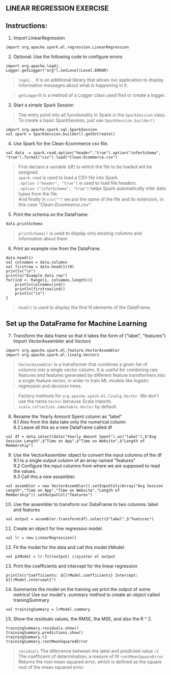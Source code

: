 
## LINEAR REGRESSION EXERCISE

## Instructions: 

1. Import LinearRegression
~~~
import org.apache.spark.ml.regression.LinearRegression
~~~

2. Optional: Use the following code to configure errors 
~~~
import org.apache.log4j._
Logger.getLogger("org").setLevel(Level.ERROR)
~~~
>`log4j._` It is an additional library that allows our application to display information messages about what is happening in it. 

>`getLogger`It is a method of a Logger class used find or create a logger. 

3. Start a simple Spark Session
> The entry point into all functionality in Spark is the `SparkSession` class. To create a basic SparkSession, just use `SparkSession.builder()`
~~~
import org.apache.spark.sql.SparkSession
val spark = SparkSession.builder().getOrCreate()
~~~

4. Use Spark for the Clean-Ecommerce csv file.
~~~
val data  = spark.read.option("header","true").option("inferSchema", "true").format("csv").load("Clean-Ecommerce.csv")
~~~
> First declare a variable (df) to which the file to be loaded will be assigned.  
`spark.read` is used to load a CSV file into Spark.  
`.option ("header", "true")` is used to load file headers.  
`.option ("inferSchema", "true")` helps Spark automatically infer data types from the file.  
 And finally in `csv("")` we put the name of the file and its extension, in this case _"Clean-Ecommerce.csv"_.  


5. Print the schema on the DataFrame.
~~~
data.printSchema
~~~
> `printSchema()` is used to display only existing columns and information about them

6. Print an example row from the DataFrane.
~~~
data.head(1)
val colnames = data.columns
val firstrow = data.head(1)(0)
println("\n")
println("Example data row")
for(ind <- Range(1, colnames.length)){
    println(colnames(ind))
    println(firstrow(ind))
    println("\n")
}
~~~
> `head()` is used to display the first N elements of the DataFrame.  

## Set up the DataFrame for Machine Learning

7. Transform the data frame so that it takes the form of ("label", "features")
Import VectorAssembler and Vectors
~~~
import org.apache.spark.ml.feature.VectorAssembler
import org.apache.spark.ml.linalg.Vectors
~~~
> `VectorAssembler` is a transformer that combines a given list of columns into a single vector column. It is useful for combining raw features and features generated by different feature transformers into a single feature vector, in order to train ML models like logistic regression and decision trees.

> Factory methods for `org.apache.spark.ml.linalg.Vector`. We don't use the name `Vector` because Scala imports `scala.collection.immutable.Vector` by default.  

8. Rename the Yearly Amount Spent column as "label"  
8.1 Also from the data take only the numerical column  
8.2 Leave all this as a new DataFrame called df  
~~~
val df = data.select(data("Yearly Amount Spent").as("label"),$"Avg Session Length",$"Time on App",$"Time on Website",$"Length of Membership")
~~~

9. Use the VectorAssembler object to convert the input columns of the df  
9.1 to a single output column of an array named "features"  
9.2 Configure the input columns from where we are supposed to read the values.  
9.3 Call this a new assambler.  
~~~
val assembler = new VectorAssembler().setInputCols(Array("Avg Session Length","Time on App","Time on Website","Length of Membership")).setOutputCol("features")
~~~

10. Use the assembler to transform our DataFrame to two columns: label and features
~~~
val output = assembler.transform(df).select($"label",$"features")
~~~

11. Create an object for line regression model.
~~~
val lr = new LinearRegression()
~~~
12. Fit the model for the data and call this model lrModel
~~~
val p1Model = lr.fit(output) //ajustar el output
~~~

13. Print the coefficients and intercept for the linear regression
~~~
println(s"Coefficients: ${lrModel.coefficients} Intercept: ${lrModel.intercept}")
~~~

14. Summarize the model on the training set print the output of some metrics!
Use our model's .summary method to create an object called trainingSummary
~~~
val trainingSummary = lrModel.summary
~~~

15. Show the residuals values, the RMSE, the MSE, and also the R ^ 2.
~~~
trainingSummary.residuals.show()
trainingSummary.predictions.show()
trainingSummary.r2 
trainingSummary.rootMeanSquaredError
~~~
>`residuals` The diferrence between the label and predicted value
>`r2` The coefficient of determination; a mesure of fit
>`rootMeanSquareError` Returns the root mean squared error, which is defined as the square root of the mean squared error. 
